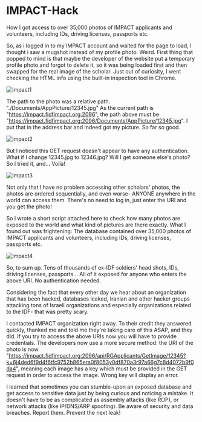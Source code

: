 # IMPACT-Hack
How I got access to over 35,000 photos of IMPACT applicants and volunteers, including IDs, driving licenses, passports etc.

So, as i logged in to my IMPACT account and waited for the page to load, I thought i saw a mugshot instead of my profile photo. Weird.
First thing that popped to mind is that maybe the developer of the website put a temporary profile photo and forgot to delete it, so it was being loaded first and then swapped for the real image of the scholar.
Just out of curiosity, I went checking the HTML info using the built-in inspection tool in Chrome.

![impact1](https://user-images.githubusercontent.com/45766976/113693413-408c3e80-96d7-11eb-8dbe-35a4b9bfa80e.png)

The path to the photo was a relative path. "./Documents/AppPicture/12345.jpg"
As the current path is "https://impact.fidfimpact.org:2096", the path above must be "https://impact.fidfimpact.org:2096/Documents/AppPicture/12345.jpg".
I put that in the address bar and indeed got my picture. So far so good.

![impact2](https://user-images.githubusercontent.com/45766976/113695760-e93b9d80-96d9-11eb-8312-fe4fd7804552.png)

But I noticed this GET request doesn't appear to have any authentication. What if I change 12345.jpg to 12346.jpg? Will I get someone else's photo?
So I tried it, and... Voilà!

![impact3](https://user-images.githubusercontent.com/45766976/113698351-0d4cae00-96dd-11eb-927d-e238eb7fe648.png)

Not only that I have no problem accessing other scholars' photos, the photos are ordered sequentially, and even worse- ANYONE anywhere in the world can access them. There's no need to log in, just enter the URI and you get the photo!

So I wrote a short script attached here to check how many photos are exposed to the world and what kind of pictures are there exactly.
What I found out was frightening:
The database contained over 35,000 photos of IMPACT applicants and volunteers, including IDs, driving licenses, passports etc.

![impact4](https://user-images.githubusercontent.com/45766976/113699306-0c684c00-96de-11eb-98e9-042b7cf6f25c.png)

So, to sum up. Tens of thousands of ex-IDF soldiers' head shots, IDs, driving licenses, passports... All of it exposed for anyone who enters the above URI. No authentication needed.

Considering the fact that every other day we hear about an organization that has been hacked, databases leaked, Iranian and other hacker groups attacking tons of Israeli organizations and especially organizations related to the IDF- that was pretty scary.

I contacted IMPACT organization right away. To their credit they answered quickly, thanked me and told me they're taking care of this ASAP, and they did.
If you try to access the above URIs now you will have to provide credentials.
The developers now use a more secure method: the URI of the photo is now "https://impact.fidfimpact.org:2096/api/RGApplicants/GetImage/12345?k=6j4ded6f9d4f6tfc9752b865era0f8053y0df870a3r97a66g7c8d4072b9f0da4", meaning each image has a key which must be provided in the GET request in order to access the image. Wrong key will display an error.

I learned that sometimes you can stumble-upon an exposed database and get access to sensitive data just by being curious and noticing a mistake. It doesn't have to be as complicated as assembly attacks (like ROP), or network attacks (like IP/DNS/ARP spoofing). 
Be aware of security and data breaches. Report them. Prevent the next leak!










